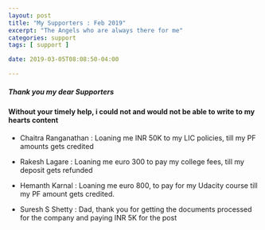 ```yaml
---
layout: post
title: "My Supporters : Feb 2019"
excerpt: "The Angels who are always there for me"
categories: support
tags: [ support ]

date: 2019-03-05T08:08:50-04:00

---
```




##### Thank you my dear Supporters

#### Without your timely help, i could not and would not be able to write to my hearts content


* Chaitra Ranganathan : Loaning me INR 50K to my LIC policies, till my PF amounts gets credited

* Rakesh Lagare : Loaning me euro 300 to pay my college fees, till my deposit gets refunded

* Hemanth Karnal : Loaning me euro 800, to pay for my Udacity course till my PF amount gets credited.

* Suresh S Shetty : Dad, thank you for getting the documents processed for the company and paying INR 5K for the post

